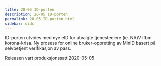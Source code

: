```yaml
---
title: 20-05 ID-porten
description: 20-05 ID-porten
permalink: 20-05_ID-porten.html
sidebar: oidc
---
```



ID-porten utvides med nye eID for utvalgte tjenesteeiere (ie. NA)V ifbm korona-krisa. Ny prosess for online bruker-oppretting av MinID basert på selvbetjent verifikasjon av pass.



Releasen vart produksjonssatt 2020-05-05